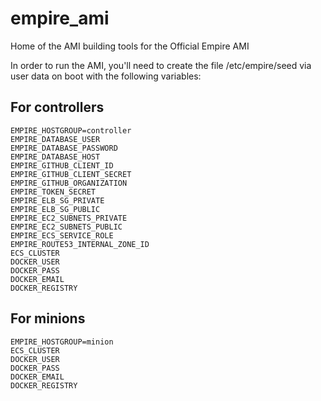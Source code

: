 # empire_ami
Home of the AMI building tools for the Official Empire AMI

In order to run the AMI, you'll need to create the file /etc/empire/seed via user data on boot with the following variables:

## For controllers

```
EMPIRE_HOSTGROUP=controller
EMPIRE_DATABASE_USER
EMPIRE_DATABASE_PASSWORD
EMPIRE_DATABASE_HOST
EMPIRE_GITHUB_CLIENT_ID
EMPIRE_GITHUB_CLIENT_SECRET
EMPIRE_GITHUB_ORGANIZATION
EMPIRE_TOKEN_SECRET
EMPIRE_ELB_SG_PRIVATE
EMPIRE_ELB_SG_PUBLIC
EMPIRE_EC2_SUBNETS_PRIVATE
EMPIRE_EC2_SUBNETS_PUBLIC
EMPIRE_ECS_SERVICE_ROLE
EMPIRE_ROUTE53_INTERNAL_ZONE_ID
ECS_CLUSTER
DOCKER_USER
DOCKER_PASS
DOCKER_EMAIL
DOCKER_REGISTRY
```

## For minions

```
EMPIRE_HOSTGROUP=minion
ECS_CLUSTER
DOCKER_USER
DOCKER_PASS
DOCKER_EMAIL
DOCKER_REGISTRY
```

